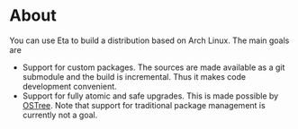 # About

You can use Eta to build a distribution based on Arch Linux. The main goals are

* Support for custom packages. The sources are made available as a git
submodule and the build is incremental. Thus it makes code development
convenient.
* Support for fully atomic and safe upgrades. This is made possible by
[OSTree](https://wiki.gnome.org/OSTree). Note that support for traditional
package management is currently not a goal.
